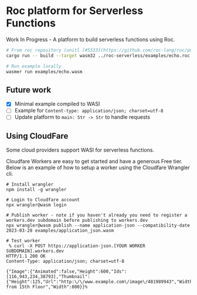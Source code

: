 # Roc platform for Serverless Functions

Work In Progress - A platform to build serverless functions using Roc.

```sh
# From roc repository (unitl [#5333](https://github.com/roc-lang/roc/pull/5333) is merged)
cargo run -- build --target wasm32 ../roc-serverless/examples/echo.roc

# Run example locally
wasmer run examples/echo.wasm
```

## Future work

- [x] Minimal example compiled to WASI
- [ ] Example for `Content-type: application/json; charset=utf-8` 
- [ ] Update platform to `main: Str -> Str` to handle requests

## Using CloudFare

Some cloud providers support WASI for serverless functions. 

Cloudfare Workers are easy to get started and have a generous Free tier. Below is an example of how to setup a worker using the Cloudfare Wrangler cli.

```
# Install wrangler
npm install -g wrangler

# Login to Cloudfare account
npx wrangler@wasm login

# Publish worker - note if you haven't already you need to register a workers.dev subdomain before publishing to workers.dev
npx wrangler@wasm publish --name application-json --compatibility-date 2023-03-28 examples/application_json.wasm

# Test worker
 % curl -X POST https://application-json.[YOUR WORKER SUBDOMAIN].workers.dev
HTTP/1.1 200 OK
Content-Type: application/json; charset=utf-8

{"Image":{"Animated":false,"Height":600,"Ids":[116,943,234,38793],"Thumbnail":{"Height":125,"Url":"http:\/\/www.example.com\/image\/481989943","Width":100},"Title":"View from 15th Floor","Width":800}}%  
```

